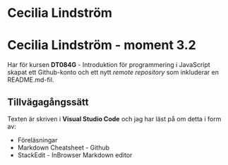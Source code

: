 # Cecilia Lindström
# Cecilia Lindström - moment 3.2
Har för kursen **DT084G** - Introduktion för programmering i JavaScript skapat ett Github-konto och ett nytt *remote repository* som inkluderar en README.md-fil. 

## Tillvägagångssätt
Texten är skriven i **Visual Studio Code** och jag har läst på om detta i form av:
* Föreläsningar
* Markdown Cheatsheet - Github
* StackEdit - InBrowser Markdown editor

[^note]: & Cecilia Lindström, Piteå, 230926
